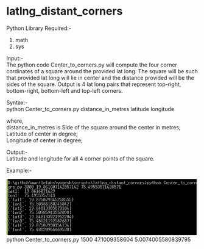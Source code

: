 # latlng_distant_corners

Python Library Required:- 
1. math
2. sys

Input:-  
The python code Center_to_corners.py will compute the four corner cordinates of a square around the provided lat long. The square will be such that provided lat long will lie in center and the distance provided will be the sides of the square. Output is 4 lat long pairs that represent top-right, bottom-right, bottom-left and top-left corners.

Syntax:-  
python Center_to_corners.py distance_in_metres latitude longitude

where,  
distance_in_metres is Side of the square around the center in metres;  
Latitude of center in degree;  
Longitude of center in degree;  

Output:-  
Latitude and longitude for all 4 corner points of the square.  

Example:-  

![sample run](screenshots/test1.PNG)  
python Center_to_corners.py 1500 47.1009358604 5.0074005580839795
